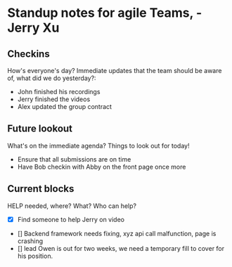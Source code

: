 # Standup notes for agile Teams, -Jerry Xu

## Checkins
How's everyone's day? Immediate updates that the team should be aware of, what did we do yesterday?:

 - John finished his recordings
 - Jerry finished the videos
 - Alex updated the group contract


## Future lookout
What's on the immediate agenda? Things to look out for today!
 - Ensure that all submissions are on time
 - Have Bob checkin with Abby on the front page once more

## Current blocks
HELP needed, where? What? Who can help?

- [x] Find someone to help Jerry on video
- [] Backend framework needs fixing, xyz api call malfunction, page is crashing
- [] lead Owen is out for two weeks, we need a temporary fill to cover for his position.